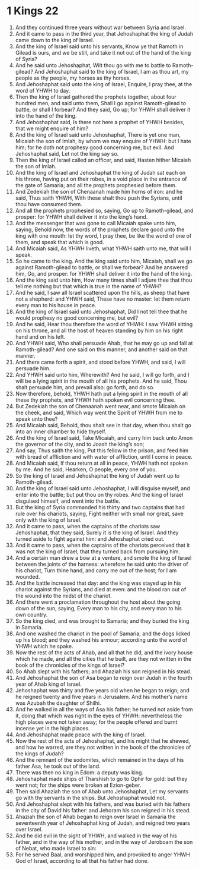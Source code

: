 ﻿# 1 Kings 22
1. And they continued three years without war between Syria and Israel. 
2. And it came to pass in the third year, that Jehoshaphat the king of Judah came down to the king of Israel. 
3. And the king of Israel said unto his servants, Know ye that Ramoth in Gilead is ours, and we be still, and take it not out of the hand of the king of Syria? 
4. And he said unto Jehoshaphat, Wilt thou go with me to battle to Ramoth-gilead? And Jehoshaphat said to the king of Israel, I am as thou art, my people as thy people, my horses as thy horses. 
5. And Jehoshaphat said unto the king of Israel, Enquire, I pray thee, at the word of YHWH to day. 
6. Then the king of Israel gathered the prophets together, about four hundred men, and said unto them, Shall I go against Ramoth-gilead to battle, or shall I forbear? And they said, Go up; for YHWH shall deliver it into the hand of the king. 
7. And Jehoshaphat said, Is there not here a prophet of YHWH besides, that we might enquire of him? 
8. And the king of Israel said unto Jehoshaphat, There is yet one man, Micaiah the son of Imlah, by whom we may enquire of YHWH: but I hate him; for he doth not prophesy good concerning me, but evil. And Jehoshaphat said, Let not the king say so. 
9. Then the king of Israel called an officer, and said, Hasten hither Micaiah the son of Imlah. 
10. And the king of Israel and Jehoshaphat the king of Judah sat each on his throne, having put on their robes, in a void place in the entrance of the gate of Samaria; and all the prophets prophesied before them. 
11. And Zedekiah the son of Chenaanah made him horns of iron: and he said, Thus saith YHWH, With these shalt thou push the Syrians, until thou have consumed them. 
12. And all the prophets prophesied so, saying, Go up to Ramoth-gilead, and prosper: for YHWH shall deliver it into the king’s hand. 
13. And the messenger that was gone to call Micaiah spake unto him, saying, Behold now, the words of the prophets declare good unto the king with one mouth: let thy word, I pray thee, be like the word of one of them, and speak that which is good. 
14. And Micaiah said, As YHWH liveth, what YHWH saith unto me, that will I speak. 
15.  So he came to the king. And the king said unto him, Micaiah, shall we go against Ramoth-gilead to battle, or shall we forbear? And he answered him, Go, and prosper: for YHWH shall deliver it into the hand of the king. 
16. And the king said unto him, How many times shall I adjure thee that thou tell me nothing but that which is true in the name of YHWH? 
17. And he said, I saw all Israel scattered upon the hills, as sheep that have not a shepherd: and YHWH said, These have no master: let them return every man to his house in peace. 
18. And the king of Israel said unto Jehoshaphat, Did I not tell thee that he would prophesy no good concerning me, but evil? 
19. And he said, Hear thou therefore the word of YHWH: I saw YHWH sitting on his throne, and all the host of heaven standing by him on his right hand and on his left. 
20. And YHWH said, Who shall persuade Ahab, that he may go up and fall at Ramoth-gilead? And one said on this manner, and another said on that manner. 
21. And there came forth a spirit, and stood before YHWH, and said, I will persuade him. 
22. And YHWH said unto him, Wherewith? And he said, I will go forth, and I will be a lying spirit in the mouth of all his prophets. And he said, Thou shalt persuade him, and prevail also: go forth, and do so. 
23. Now therefore, behold, YHWH hath put a lying spirit in the mouth of all these thy prophets, and YHWH hath spoken evil concerning thee. 
24. But Zedekiah the son of Chenaanah went near, and smote Micaiah on the cheek, and said, Which way went the Spirit of YHWH from me to speak unto thee? 
25. And Micaiah said, Behold, thou shalt see in that day, when thou shalt go into an inner chamber to hide thyself. 
26. And the king of Israel said, Take Micaiah, and carry him back unto Amon the governor of the city, and to Joash the king’s son; 
27. And say, Thus saith the king, Put this fellow in the prison, and feed him with bread of affliction and with water of affliction, until I come in peace. 
28. And Micaiah said, If thou return at all in peace, YHWH hath not spoken by me. And he said, Hearken, O people, every one of you. 
29. So the king of Israel and Jehoshaphat the king of Judah went up to Ramoth-gilead. 
30. And the king of Israel said unto Jehoshaphat, I will disguise myself, and enter into the battle; but put thou on thy robes. And the king of Israel disguised himself, and went into the battle. 
31. But the king of Syria commanded his thirty and two captains that had rule over his chariots, saying, Fight neither with small nor great, save only with the king of Israel. 
32. And it came to pass, when the captains of the chariots saw Jehoshaphat, that they said, Surely it is the king of Israel. And they turned aside to fight against him: and Jehoshaphat cried out. 
33. And it came to pass, when the captains of the chariots perceived that it was not the king of Israel, that they turned back from pursuing him. 
34. And a certain man drew a bow at a venture, and smote the king of Israel between the joints of the harness: wherefore he said unto the driver of his chariot, Turn thine hand, and carry me out of the host; for I am wounded. 
35. And the battle increased that day: and the king was stayed up in his chariot against the Syrians, and died at even: and the blood ran out of the wound into the midst of the chariot. 
36. And there went a proclamation throughout the host about the going down of the sun, saying, Every man to his city, and every man to his own country. 
37.  So the king died, and was brought to Samaria; and they buried the king in Samaria. 
38. And one washed the chariot in the pool of Samaria; and the dogs licked up his blood; and they washed his armour; according unto the word of YHWH which he spake. 
39. Now the rest of the acts of Ahab, and all that he did, and the ivory house which he made, and all the cities that he built, are they not written in the book of the chronicles of the kings of Israel? 
40. So Ahab slept with his fathers; and Ahaziah his son reigned in his stead. 
41.  And Jehoshaphat the son of Asa began to reign over Judah in the fourth year of Ahab king of Israel. 
42. Jehoshaphat was thirty and five years old when he began to reign; and he reigned twenty and five years in Jerusalem. And his mother’s name was Azubah the daughter of Shilhi. 
43. And he walked in all the ways of Asa his father; he turned not aside from it, doing that which was right in the eyes of YHWH: nevertheless the high places were not taken away; for the people offered and burnt incense yet in the high places. 
44. And Jehoshaphat made peace with the king of Israel. 
45. Now the rest of the acts of Jehoshaphat, and his might that he shewed, and how he warred, are they not written in the book of the chronicles of the kings of Judah? 
46. And the remnant of the sodomites, which remained in the days of his father Asa, he took out of the land. 
47. There was then no king in Edom: a deputy was king. 
48. Jehoshaphat made ships of Tharshish to go to Ophir for gold: but they went not; for the ships were broken at Ezion-geber. 
49. Then said Ahaziah the son of Ahab unto Jehoshaphat, Let my servants go with thy servants in the ships. But Jehoshaphat would not. 
50.  And Jehoshaphat slept with his fathers, and was buried with his fathers in the city of David his father: and Jehoram his son reigned in his stead. 
51.  Ahaziah the son of Ahab began to reign over Israel in Samaria the seventeenth year of Jehoshaphat king of Judah, and reigned two years over Israel. 
52. And he did evil in the sight of YHWH, and walked in the way of his father, and in the way of his mother, and in the way of Jeroboam the son of Nebat, who made Israel to sin: 
53. For he served Baal, and worshipped him, and provoked to anger YHWH God of Israel, according to all that his father had done. 
